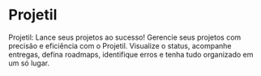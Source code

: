 # Projetil
 Projetil: Lance seus projetos ao sucesso! Gerencie seus projetos com precisão e eficiência com o Projetil. Visualize o status, acompanhe entregas, defina roadmaps, identifique erros e tenha tudo organizado em um só lugar. 
